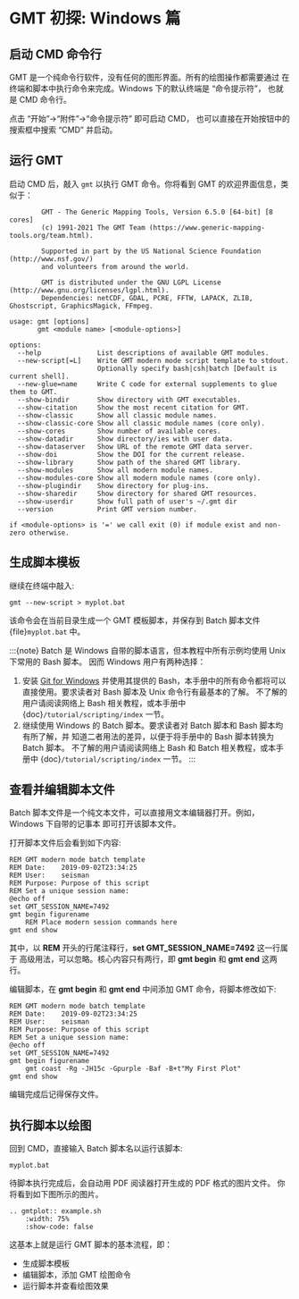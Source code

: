 # GMT 初探: Windows 篇

## 启动 CMD 命令行

GMT 是一个纯命令行软件，没有任何的图形界面。所有的绘图操作都需要通过
在终端和脚本中执行命令来完成。Windows 下的默认终端是 “命令提示符”，
也就是 CMD 命令行。

点击 “开始”→“附件”→“命令提示符” 即可启动 CMD，
也可以直接在开始按钮中的搜索框中搜索 “CMD” 并启动。

## 运行 GMT

启动 CMD 后，敲入 `gmt` 以执行 GMT 命令。你将看到 GMT 的欢迎界面信息，类似于：

```console
        GMT - The Generic Mapping Tools, Version 6.5.0 [64-bit] [8 cores]
        (c) 1991-2021 The GMT Team (https://www.generic-mapping-tools.org/team.html).

        Supported in part by the US National Science Foundation (http://www.nsf.gov/)
        and volunteers from around the world.

        GMT is distributed under the GNU LGPL License (http://www.gnu.org/licenses/lgpl.html).
        Dependencies: netCDF, GDAL, PCRE, FFTW, LAPACK, ZLIB, Ghostscript, GraphicsMagick, FFmpeg.

usage: gmt [options]
       gmt <module name> [<module-options>]

options:
  --help              List descriptions of available GMT modules.
  --new-script[=L]    Write GMT modern mode script template to stdout.
                      Optionally specify bash|csh|batch [Default is current shell].
  --new-glue=name     Write C code for external supplements to glue them to GMT.
  --show-bindir       Show directory with GMT executables.
  --show-citation     Show the most recent citation for GMT.
  --show-classic      Show all classic module names.
  --show-classic-core Show all classic module names (core only).
  --show-cores        Show number of available cores.
  --show-datadir      Show directory/ies with user data.
  --show-dataserver   Show URL of the remote GMT data server.
  --show-doi          Show the DOI for the current release.
  --show-library      Show path of the shared GMT library.
  --show-modules      Show all modern module names.
  --show-modules-core Show all modern module names (core only).
  --show-plugindir    Show directory for plug-ins.
  --show-sharedir     Show directory for shared GMT resources.
  --show-userdir      Show full path of user's ~/.gmt dir
  --version           Print GMT version number.

if <module-options> is '=' we call exit (0) if module exist and non-zero otherwise.
```

## 生成脚本模板

继续在终端中敲入:

```
gmt --new-script > myplot.bat
```

该命令会在当前目录生成一个 GMT 模板脚本，并保存到 Batch 脚本文件 {file}`myplot.bat` 中。

:::{note}
Batch 是 Windows 自带的脚本语言，但本教程中所有示例均使用 Unix 下常用的 Bash 脚本。
因而 Windows 用户有两种选择：

1. 安装 [Git for Windows](https://git-scm.com/download/win) 并使用其提供的
   Bash，本手册中的所有命令都将可以直接使用。要求读者对 Bash 脚本及 Unix 命令行有最基本的了解。
   不了解的用户请阅读网络上 Bash 相关教程，或本手册中 {doc}`/tutorial/scripting/index` 一节。
2. 继续使用 Windows 的 Batch 脚本。要求读者对 Batch 脚本和 Bash 脚本均有所了解，并
   知道二者用法的差异，以便于将手册中的 Bash 脚本转换为 Batch 脚本。
   不了解的用户请阅读网络上 Bash 和 Batch 相关教程，或本手册中
   {doc}`/tutorial/scripting/index` 一节。
:::

## 查看并编辑脚本文件

Batch 脚本文件是一个纯文本文件，可以直接用文本编辑器打开。例如，Windows 下自带的记事本
即可打开该脚本文件。

打开脚本文件后会看到如下内容:

```
REM GMT modern mode batch template
REM Date:    2019-09-02T23:34:25
REM User:    seisman
REM Purpose: Purpose of this script
REM Set a unique session name:
@echo off
set GMT_SESSION_NAME=7492
gmt begin figurename
    REM Place modern session commands here
gmt end show
```

其中，以 **REM** 开头的行尾注释行，**set GMT_SESSION_NAME=7492** 这一行属于
高级用法，可以忽略。核心内容只有两行，即 **gmt begin** 和 **gmt end** 这两行。

编辑脚本，在 **gmt begin** 和 **gmt end** 中间添加 GMT 命令，将脚本修改如下:

```
REM GMT modern mode batch template
REM Date:    2019-09-02T23:34:25
REM User:    seisman
REM Purpose: Purpose of this script
REM Set a unique session name:
@echo off
set GMT_SESSION_NAME=7492
gmt begin figurename
    gmt coast -Rg -JH15c -Gpurple -Baf -B+t"My First Plot"
gmt end show
```

编辑完成后记得保存文件。

## 执行脚本以绘图

回到 CMD，直接输入 Batch 脚本名以运行该脚本:

```
myplot.bat
```

待脚本执行完成后，会自动用 PDF 阅读器打开生成的 PDF 格式的图片文件。
你将看到如下图所示的图片。

```{eval-rst}
.. gmtplot:: example.sh
    :width: 75%
    :show-code: false
```

这基本上就是运行 GMT 脚本的基本流程，即：

- 生成脚本模板
- 编辑脚本，添加 GMT 绘图命令
- 运行脚本并查看绘图效果
